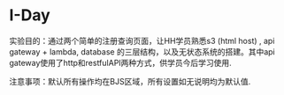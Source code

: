 # I-Day
实验目的：通过两个简单的注册查询页面，让HH学员熟悉s3 (html host) , api gateway + lambda, database 的三层结构，以及无状态系统的搭建。其中api gateway使用了http和restfulAPI两种方式，供学员今后学习使用.

注意事项：默认所有操作均在BJS区域，所有设置如无说明均为默认值.
